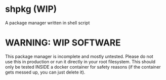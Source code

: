 # shpkg (WIP)
A package manager written in shell script

# __WARNING: WIP SOFTWARE__
This package manager is incomplete and mostly untested. Please do not use this in production or run it directly in your root filesystem. This should only be tested INSIDE a docker container for safety reasons (if the container gets messed up, you can just delete it).
